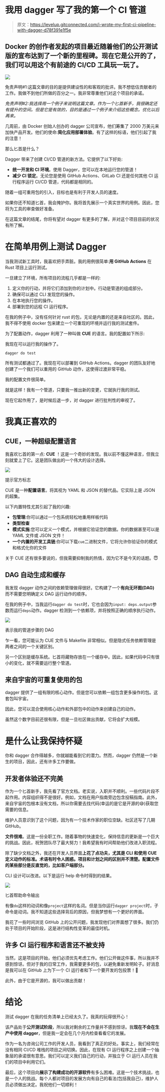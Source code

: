 # 我用 dagger 写了我的第一个 CI 管道

> 原文：<https://levelup.gitconnected.com/i-wrote-my-first-ci-pipeline-with-dagger-d78f391e1f5e>

## Docker 的创作者发起的项目最近随着他们的公开测试版的宣布达到了一个新的里程碑。现在它是公开的了，我们可以用这个有前途的 CI/CD 工具玩一玩了。

![](img/4d9973416d9dee9baa85b1e06a0bed31.png)

免责声明#1:这篇文章的目的是提供建设性的和客观的批评。我不想低估贡献者的工作。我做不到他们所做的百分之一。我非常尊重他们对这个项目的承诺。

*免责声明#2:我选择用一个例子来说明这篇文章。作为一个匕首新手，我很确定还有提升的空间。但是它是有效的，目的是通过一个例子来介绍这些概念。优化以后再来。*

几周前，由 Docker 创始人创办的 dagger 公司宣布，他们筹集了 2000 万美元来加快产品开发。他们的使命:**简化应用部署体验**。有了这样的标语，他们引起了我的注意！

那么匕首是什么？

Dagger 带来了创建 CI/CD 管道的新方法。它提供了以下好处:

*   **统一开发和 CI 环境**。使用 Dagger，您可以在本地运行您的管道！
*   **减少 CI 锁定**。无论您是使用 GitHub Actions、GitLab CI 还是任何其他 CI 运行程序运行 CI/CD 管道，代码都是相同的。

随着一组可重用包的引入，目标也是有利于开发人员的速度。

如果你还不知道匕首，我会掩护你。我将首先展示一个真实世界的用例。因此，您将为工具的审查做好准备。

在这篇文章的结尾，你将有望对 dagger 有更多的了解，并对这个项目目前的状况有所了解。

# 在简单用例上测试 Dagger

当我测试新工具时，我喜欢把手弄脏。我的用例很简单:**用 GitHub Actions** 在 Rust 项目上运行测试。

一旦建立了环境，所有项目的流程几乎都是一样的:

1.  定义你的行动，并将它们添加到你的计划中。行动是管道的组成部分。
2.  确保可以通过 CLI 发现您的操作。
3.  在本地执行您的操作。
4.  部署到您的远程 CI 运行程序。

在我的例子中，没有任何针对 rust 的包，无论是内置的还是来自社区的。因此，我不得不使用 docker 包来建立一个可重现的环境并运行我的测试套件。

为了配置动作，dagger 利用了一种叫做 **CUE** 的语言。我的配置如下所示:

我现在可以运行我的操作了。

```
dagger do test
```

所有测试都通过了。我现在可以部署到 GitHub Actions。dagger 的团队友好地创建了一个我们可以重用的 GitHub 动作，这使得过渡非常平稳。

我的配置文件很简单。

就是这样！我有一个管道，只要我一推出新的变更，它就执行我的测试。

现在它起作用了，是时候后退一步，对 dagger 进行批判性的审视了。

# 我真正喜欢的

## CUE，一种超级配置语言

我喜欢匕首的第一点: **CUE** ！这是一个奇妙的发现。我以前不懂这种语言，但我立刻就爱上了它。这是团队做出的一个伟大的设计选择。

![](img/9b60f4f4af24ca403b20bd63f9315e7e.png)

提示官方标志

CUE 是一种**配置语言**。将其视为 YAML 和 JSON 的替代品。它实际上是 JSON 的超集。

以下内置特性尤其引起了我的兴趣:

*   **包管理**:你可以通过一个包系统轻松地重用样板代码
*   **类型检查**
*   **模式实施**:您可以定义一个模式，并根据它验证您的数据。你的数据甚至可以是 YAML 文件或 JSON 文件！
*   **一个内置的开发工具链**:你可以下载`cue`二进制文件，它将允许你验证你的模式和格式化你的文件

关于 CUE 还有很多要说的，但我需要抑制我的热情，因为它不是今天的话题。😇

## DAG 自动生成和缓存

我发现 dagger 动作之间的依赖管理做得很好。它构建了一个**有向无环图(DAG)** 而不需要您明确定义 DAG 运行动作的顺序。

在我的例子中，当我运行`dagger do test`时，它也会因为`input: deps.output`参数而运行`deps`动作。dagger 检测到一个依赖项，并将按照正确的顺序执行动作。

![](img/f80a451b1f0aaa2cae10e114c48dc252.png)

表示我的管道步骤的 DAG

乍一看，您可能认为 CUE 文件与 Makefile 非常相似。但是隐式任务依赖管理是两者之间的一个关键区别。

另一个区别是缓存系统。匕首将藏物存放在一个缓存中。因此，如果代码中只有很小的变化，就不需要运行整个管道。

## 来自宇宙的可重复使用的包

dagger 提供了一组有限的核心动作。但是您可以依赖一组包含更多操作的包。这套包叫宇宙。

因此，您可以混合使用核心动作和外部包中的动作来创建自己的动作。

虽然这个数字目前还很有限，但是一旦社区做出贡献，它将会扩大规模。

# 是什么让我保持怀疑

你和 dagger 合作得越多，你就越能看到它的潜力。然而，dagger 仍然是一个新生的项目，因此，还有许多工作要做。

## 开发者体验还不完美

作为一个匕首新手，我先看了官方文档。老实说，入职并不顺利。一些代码片段不起作用。内容组织得不是很好。例如，文档在用户指南旁边包含投稿指南。此外，来自宇宙的包根本没有文档，所以你需要去找代码(幸运的是它是开源的😅)获取您需要的信息。

维护人员意识到了这个问题，因为有一个技术作家的职位空缺。社区还写了几期 GitHub。

**文件很难**。这是一份全职工作。随着事物的快速变化，保持信息的更新是一个巨大的挑战。因此，祝贺团队尽了最大努力！我希望我有时间帮助他们改进入职流程。

除了缺少文档之外，我还在开发人员界面**上花了点功夫，尤其是 CLI 和使用 CUE 定义动作的标准。术语有时令人困惑。项目和计划之间的区别并不清楚。配置文件的某些部分是反直觉的，比如客户端部分。**

CLI 设计可以改进。以下是运行 help 命令时得到的结果。

![](img/10eb51327dafa279bc705bd157d02a99.png)

匕首帮助命令输出

有像`do`这样的动词和像`project`这样的名词。但是当你运行`dagger project`时，子命令是动词。我不知道这些选择背后的原因，但我梦想有一个更好的界面。

我花了一些时间浏览 GitHub 上的公开问题，我发现他们对界面想了很多。我们仍处于项目的开始阶段，这是进行结构性变革的最佳时机。

## 许多 CI 运行程序和语言还不被支持

当然，这是项目的开始，他们必须优先考虑工作。他们公开做这件事，所以我并不感到惊讶。但对于我的日常工作，我需要更多的包，以避免重新发明轮子。好消息是我可以在 GitHub 上为下一个 CI 运行者和下一个要开发的包投票！📨

此外，由于它是开源的，我可以做出贡献！

# 结论

测试 dagger 在我的任务清单上已经太久了。我真的玩得很开心！

该产品处于**公开测试阶段**，所以我对剩余的工作量并不感到惊讶。我**现在不会在生产中使用 dagger**，但是我一定会在几个月内检查看看它的发展。

作为一名为咨询公司工作的开发人员，我看到了真正的好处。事实上，我们经常在没有相同 CI/CD 堆栈的项目之间切换。因此，在现有 CI 运行程序之上创建一个抽象层的承诺很有意思。我们可以定义我们自己的行动，并独立于 CI 运行人员在我们的项目中利用它们。

最后，这个项目向**展示了构建成功的开源软件**有多么困难。这是一个技术挑战，也是一个人的挑战。每个人都对项目的发展方向有自己的看法(包括我自己)，维护人员必须做出决定。我祝他们一切顺利！